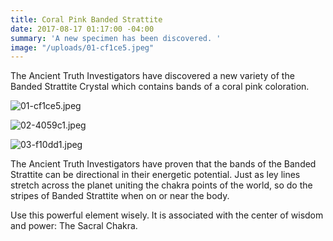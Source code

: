 ```yaml
---
title: Coral Pink Banded Strattite
date: 2017-08-17 01:17:00 -04:00
summary: 'A new specimen has been discovered. '
image: "/uploads/01-cf1ce5.jpeg"
---
```


The Ancient Truth Investigators have discovered a new variety of the Banded Strattite Crystal which contains bands of a coral pink coloration.

![01-cf1ce5.jpeg](/uploads/01-cf1ce5.jpeg)

![02-4059c1.jpeg](/uploads/02-4059c1.jpeg)

![03-f10dd1.jpeg](/uploads/03-f10dd1.jpeg)

The Ancient Truth Investigators have proven that the bands of the Banded Strattite can be directional in their energetic potential. Just as ley lines stretch across the planet uniting the chakra points of the world, so do the stripes of Banded Strattite when on or near the body.

Use this powerful element wisely. It is associated with the center of wisdom and power: The Sacral Chakra.